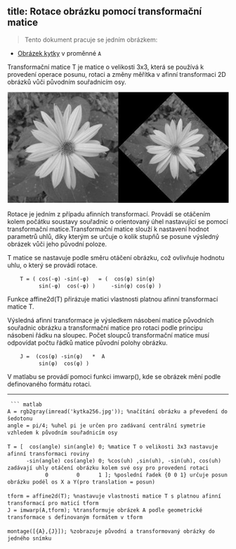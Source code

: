 ﻿title: Rotace obrázku pomocí transformační matice
--- 
>Tento dokument pracuje se jedním obrázkem:

* [Obrázek kytky](../media/kytka256.jpg) v proměnné `A` 

Transformační matice T je matice o velikosti 3x3, která se používá k provedení operace posunu, rotaci a změny měřítka v afinní transformaci 2D obrázků vůči původním souřadnicím osy.

 ![](../media/2018-11-23-18-23-33.jpg) 

Rotace je jedním z případu afinních transformací. Provádí se otáčením kolem počátku soustavy souřadnic o orientovaný úhel nastavující se pomocí transformační matice.Transformační matice slouží k nastavení hodnot parametrů uhlů, díky kterým se určuje o kolik stupňů se posune výsledný obrázek vůči jeho původní poloze.

T matice se nastavuje podle směru otáčení obrázku, což ovlivňuje hodnotu uhlu, o který se provádí rotace.

		T = ( cos(-φ) -sin(-φ)   = (  cos(φ) sin(φ)  
		      sin(-φ)  cos(-φ) )	 -sin(φ) cos(φ) )

Funkce affine2d(T) přirázuje matici vlastnosti platnou afinní transformací matice T.

Výsledná afinní transformace je výsledkem násobení matice původních souřadnic obrázku a transformační matice pro rotaci podle principu násobeni řádku na sloupec. Počet sloupců transformační matice musí odpovídat počtu řádků matice původní polohy obrázku.

		J =  (cos(φ) -sin(φ)   *  A
			  sin(φ)  cos(φ) )

V matlabu se provádí pomoci funkci imwarp(), kde se obrázek mění podle definovaného formátu rotaci.

						   		 
---				
```
 ``` matlab
A = rgb2gray(imread('kytka256.jpg')); %načítání obrázku a převedení do šedotonu
angle = pi/4; %uhel pi je určen pro zadávaní centrální symetrie vzhledem k původním souřadnicím osy

T = [  cos(angle) sin(angle) 0; %matice T o velikosti 3x3 nastavuje afinní transformaci roviny
      -sin(angle) cos(angle) 0; %cos(uh) ,sin(uh), -sin(uh), cos(uh) zadávají uhly otáčení obrázku kolem své osy pro provedení rotaci
	        0         0      1 ]; %poslední řadek {0 0 1} určuje posun obrázku podél os X a Y(pro translation = posun)
                                                 
tform = affine2d(T); %nastavuje vlastnosti matice T s platnou afinní transformací pro maticí tform
J = imwarp(A,tform); %transformuje obrázek A podle geometrické transformace s definovaným formátem v tform

montage([{A},{J}]); %zobrazuje původní a transformovaný obrázky do jedného snímku

